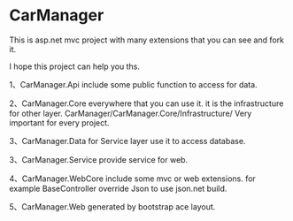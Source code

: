 # CarManager
This is asp.net mvc project with many extensions that you can see and fork it.

I hope this project can help you ths.

1、CarManager.Api include some public function to access for data.

2、CarManager.Core everywhere that you can use it. it is the infrastructure for other  layer.  CarManager/CarManager.Core/Infrastructure/ Very important for every project.

3、CarManager.Data for Service layer use it to access database.

3、CarManager.Service provide service for web.

4、CarManager.WebCore include some mvc or web extensions. for example BaseController override Json to use json.net build.

5、CarManager.Web generated by bootstrap ace layout.
